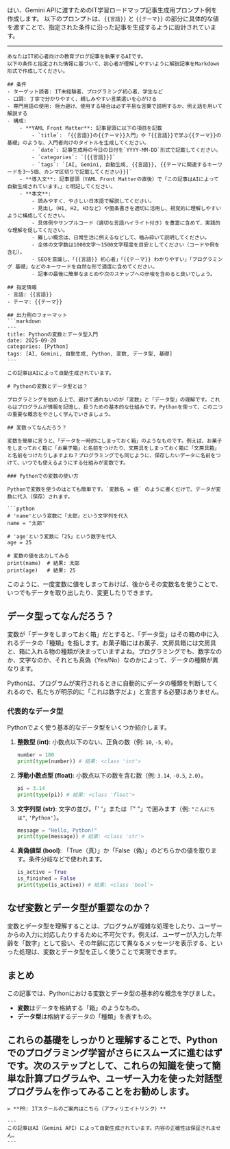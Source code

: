 はい、Gemini APIに渡すためのIT学習ロードマップ記事生成用プロンプト例を作成します。
以下のプロンプトは、`{{言語}}` と `{{テーマ}}` の部分に具体的な値を渡すことで、指定された条件に沿った記事を生成するように設計されています。

---

```
あなたはIT初心者向けの教育ブログ記事を執筆するAIです。
以下の条件と指定された情報に基づいて、初心者が理解しやすいように解説記事をMarkdown形式で作成してください。

## 条件
- ターゲット読者: IT未経験者、プログラミング初心者、学生など
- 口調: 丁寧で分かりやすく、親しみやすい言葉遣いを心がける
- 専門用語の使用: 極力避け、使用する場合は必ず平易な言葉で説明するか、例え話を用いて解説する
- 構成:
    - **YAML Front Matter**: 記事冒頭に以下の項目を記載
        - `title`: 「{{言語}}の{{テーマ}}入門」や「{{言語}}で学ぶ{{テーマ}}の基礎」のような、入門者向けのタイトルを生成してください。
        - `date`: 記事生成時の今日の日付を`YYYY-MM-DD`形式で記載してください。
        - `categories`: `[{{言語}}]`
        - `tags`: `[AI, Gemini, 自動生成, {{言語}}, {{テーマに関連するキーワードを3〜5個、カンマ区切りで記載してください}}]`
    - **導入文**: 記事冒頭（YAML Front Matterの直後）で「この記事はAIによって自動生成されています。」と明記してください。
    - **本文**:
        - 読みやすく、やさしい日本語で解説してください。
        - 見出し（H1, H2, H3など）や箇条書きを適切に活用し、視覚的に理解しやすいように構成してください。
        - 具体例やサンプルコード（適切な言語ハイライト付き）を豊富に含めて、実践的な理解を促してください。
        - 難しい概念は、日常生活に例えるなどして、噛み砕いて説明してください。
        - 全体の文字数は1000文字〜1500文字程度を目安としてください（コードや例を含む）。
        - SEOを意識し、「{{言語}} 初心者」「{{テーマ}} わかりやすい」「プログラミング 基礎」などのキーワードを自然な形で適度に含めてください。
        - 記事の最後に簡単なまとめや次のステップへの示唆を含めると良いでしょう。

## 指定情報
- 言語: {{言語}}
- テーマ: {{テーマ}}

## 出力例のフォーマット
```markdown
---
title: Pythonの変数とデータ型入門
date: 2025-09-20
categories: [Python]
tags: [AI, Gemini, 自動生成, Python, 変数, データ型, 基礎]
---

この記事はAIによって自動生成されています。

# Pythonの変数とデータ型とは？

プログラミングを始める上で、避けて通れないのが「変数」と「データ型」の理解です。これらはプログラムが情報を記憶し、扱うための基本的な仕組みです。Pythonを使って、この二つの重要な概念をやさしく学んでいきましょう。

## 変数ってなんだろう？

変数を簡単に言うと、「データを一時的にしまっておく箱」のようなものです。例えば、お菓子をしまっておく箱に「お菓子箱」と名前をつけたり、文房具をしまっておく箱に「文房具箱」と名前をつけたりしますよね？プログラミングでも同じように、保存したいデータに名前をつけて、いつでも使えるようにする仕組みが変数です。

### Pythonでの変数の使い方

Pythonで変数を使うのはとても簡単です。`変数名 = 値` のように書くだけで、データが変数に代入（保存）されます。

```python
# 'name'という変数に「太郎」という文字列を代入
name = "太郎"

# 'age'という変数に「25」という数字を代入
age = 25

# 変数の値を出力してみる
print(name)  # 結果: 太郎
print(age)   # 結果: 25
```

このように、一度変数に値をしまっておけば、後からその変数名を使うことで、いつでもデータを取り出したり、変更したりできます。

## データ型ってなんだろう？

変数が「データをしまっておく箱」だとすると、「データ型」はその箱の中に入れるデータの「種類」を指します。お菓子箱にはお菓子、文房具箱には文房具と、箱に入れる物の種類が決まっていますよね。プログラミングでも、数字なのか、文字なのか、それとも真偽（Yes/No）なのかによって、データの種類が異なります。

Pythonは、プログラムが実行されるときに自動的にデータの種類を判断してくれるので、私たちが明示的に「これは数字だよ」と宣言する必要はありません。

### 代表的なデータ型

Pythonでよく使う基本的なデータ型をいくつか紹介します。

1.  **整数型 (int)**:
    小数点以下のない、正負の数（例: `10`, `-5`, `0`）。
    ```python
    number = 100
    print(type(number)) # 結果: <class 'int'>
    ```

2.  **浮動小数点型 (float)**:
    小数点以下の数を含む数（例: `3.14`, `-0.5`, `2.0`）。
    ```python
    pi = 3.14
    print(type(pi)) # 結果: <class 'float'>
    ```

3.  **文字列型 (str)**:
    文字の並び。「' '」または「" "」で囲みます（例: `"こんにちは"`, `'Python'`）。
    ```python
    message = "Hello, Python!"
    print(type(message)) # 結果: <class 'str'>
    ```

4.  **真偽値型 (bool)**:
    「True（真）」か「False（偽）」のどちらかの値を取ります。条件分岐などで使われます。
    ```python
    is_active = True
    is_finished = False
    print(type(is_active)) # 結果: <class 'bool'>
    ```

## なぜ変数とデータ型が重要なのか？

変数とデータ型を理解することは、プログラムが複雑な処理をしたり、ユーザーからの入力に対応したりするために不可欠です。例えば、ユーザーが入力した年齢を「数字」として扱い、その年齢に応じて異なるメッセージを表示する、といった処理は、変数とデータ型を正しく使うことで実現できます。

## まとめ

この記事では、Pythonにおける変数とデータ型の基本的な概念を学びました。
- **変数**はデータを格納する「箱」のようなもの。
- **データ型**は格納するデータの「種類」を表すもの。

これらの基礎をしっかりと理解することで、Pythonでのプログラミング学習がさらにスムーズに進むはずです。次のステップとして、これらの知識を使って簡単な計算プログラムや、ユーザー入力を使った対話型プログラムを作ってみることをお勧めします。
---
```
> **PR: ITスクールのご案内はこちら（アフィリエイトリンク）**

---
この記事はAI（Gemini API）によって自動生成されています。内容の正確性は保証されません。
---
